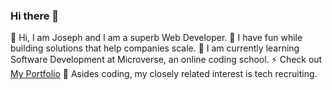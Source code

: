 ### Hi there 👋

<!--
**Jolak5/Jolak5** is a ✨ _special_ ✨ repository because its `README.md` (this file) appears on your GitHub profile.

Here are some ideas to get you started:

- 🔭 I’m currently working on ...
- 🌱 I’m currently learning ...
- 👯 I’m looking to collaborate on ...
- 🤔 I’m looking for help with ...
- 💬 Ask me about ...
- 📫 How to reach me: ...
- 😄 Pronouns: ...
- ⚡ Fun fact: ...
-->

🔭 Hi, I am Joseph and I am a superb Web Developer. 
🌱 I have fun while building solutions that help companies scale. 
👯 I am currently learning Software Development at Microverse, an online coding school.
⚡ Check out <a href="https://jolak5.github.io/Portfolio/">My Portfolio</a>
💬 Asides coding, my closely related interest is tech recruiting.

